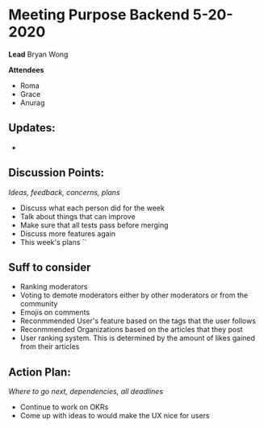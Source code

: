 # Meeting Purpose Backend 5-20-2020

**Lead**
Bryan Wong

**Attendees**
* Roma
* Grace
* Anurag

## Updates:
* 

## Discussion Points:
*Ideas, feedback, concerns, plans*
* Discuss what each person did for the week
* Talk about things that can improve
* Make sure that all tests pass before merging
* Discuss more features again
* This week's plans
``

## Suff to consider
* Ranking moderators
* Voting to demote moderators either by other moderators or from the community
* Emojis on comments
* Reconmmended User's feature based on the tags that the user follows
* Reconmmended Organizations based on the articles that they post
* User ranking system. This is determined by the amount of likes gained from their articles

## Action Plan:
*Where to go next, dependencies, all deadlines*
* Continue to work on OKRs
* Come up with ideas to would make the UX nice for users
